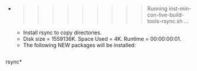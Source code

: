 * >>>>>>>>> Running inst-min-con-live-build-tools-rsync.sh ...
  * Install rsync to copy directories.
  * Disk size = 1559136K. Space Used = 4K. Runtime = 00:00:00:01.
  * The following NEW packages will be installed:
  ```bash
rsync*
  ```
